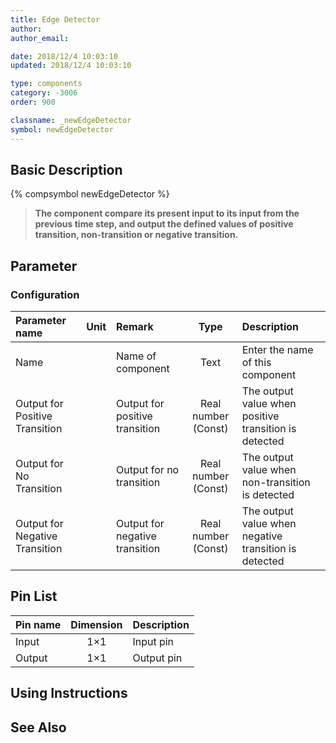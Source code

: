 ```yaml
---
title: Edge Detector
author:
author_email:

date: 2018/12/4 10:03:10
updated: 2018/12/4 10:03:10

type: components
category: -3006
order: 900

classname: _newEdgeDetector
symbol: newEdgeDetector
---
```


## Basic Description

{% compsymbol newEdgeDetector %}

> **The component compare its present input to its input from the previous time step, and output the defined values of positive transition, non-transition or negative transition.**

## Parameter

### Configuration

| Parameter name                 | Unit | Remark                         |        Type         | Description                                           |
| :----------------------------- | :--- | :----------------------------- | :-----------------: | :---------------------------------------------------- |
| Name                           |      | Name of component              |        Text         | Enter the name of this component                      |
| Output for Positive Transition |      | Output for positive transition | Real number (Const) | The output value when positive transition is detected |
| Output for No Transition       |      | Output for no transition       | Real number (Const) | The output value when non-transition is detected      |
| Output for Negative Transition |      | Output for negative transition | Real number (Const) | The output value when negative transition is detected |

## Pin List

| Pin name | Dimension | Description |
| :------- | :-------: | :---------- |
| Input    |    1×1    | Input pin   |
| Output   |    1×1    | Output pin  |

## Using Instructions

## See Also
